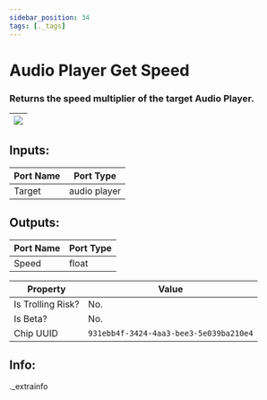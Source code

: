 ```yaml
---
sidebar_position: 34
tags: [._tags]
---
```


# Audio Player Get Speed


### Returns the speed multiplier of the target Audio Player.

| ![](https://images-ext-2.discordapp.net/external/MPmIaQzlEPmgGWlgi-WxBBXt0Bjv_zWPkg1y1f_sy3s/https/www.recroomcircuits.com/image/circuit/absolute-value?width=206&height=108) |
|-----|

## Inputs:
| Port Name | Port Type |
|-----------|-----------|
| Target | audio player |

## Outputs:
| Port Name | Port Type |
|-----------|-----------|
| Speed | float | 

| Property  | Value |
|-------------------|-----------|
| Is Trolling Risk? | No. |
| Is Beta? | No. |
| Chip UUID | `931ebb4f-3424-4aa3-bee3-5e039ba210e4` |

## Info:
._extrainfo